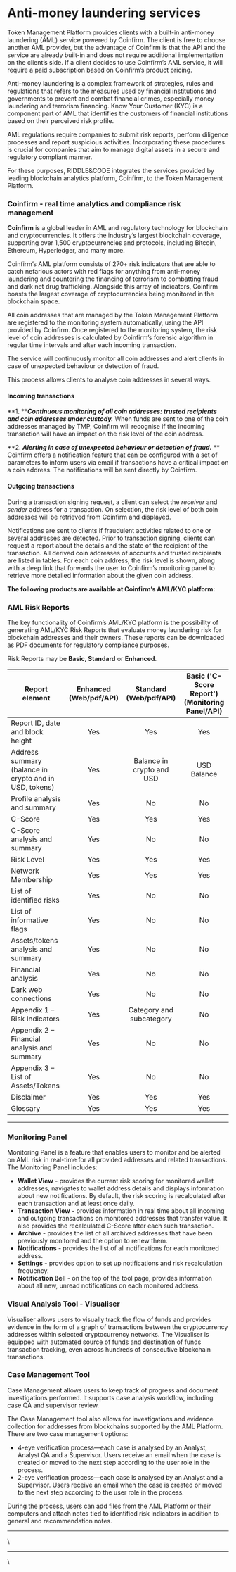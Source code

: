 # Anti-money laundering services

Token Management Platform provides clients with a built-in anti-money laundering (AML) service powered by Coinfirm. The client is free to choose another AML provider, but the advantage of Coinfirm is that the API and the service are already built-in and does not require additional implementation on the client’s side. If a client decides to use Coinfirm’s AML service, it will require a paid subscription based on Coinfirm’s product pricing.

Anti-money laundering is a complex framework of strategies, rules and regulations that refers to the measures used by financial institutions and governments to prevent and combat financial crimes, especially money laundering and terrorism financing. Know Your Customer (KYC) is a component part of AML that identifies the customers of financial institutions based on their perceived risk profile.

AML regulations require companies to submit risk reports, perform diligence processes and report suspicious activities. Incorporating these procedures is crucial for companies that aim to manage digital assets in a secure and regulatory compliant manner.

For these purposes, RIDDLE\&CODE integrates the services provided by leading blockchain analytics platform, Coinfirm, to the Token Management Platform.



### **Coinfirm - real time analytics and compliance risk management**

**Coinfirm** is a global leader in AML and regulatory technology for blockchain and cryptocurrencies. It offers the industry’s largest blockchain coverage, supporting over 1,500 cryptocurrencies and protocols, including Bitcoin, Ethereum, Hyperledger, and many more.

Coinfirm’s AML platform consists of 270+ risk indicators that are able to catch nefarious actors with red flags for anything from anti-money laundering and countering the financing of terrorism  to combatting fraud and dark net drug trafficking. Alongside this array of indicators, Coinfirm boasts the largest coverage of cryptocurrencies being monitored in the blockchain space.

All coin addresses that are managed by the Token Management Platform are registered to the monitoring system automatically, using the API provided by Coinfirm. Once registered to the monitoring system, the risk level of coin addresses is calculated by Coinfirm’s forensic algorithm in regular time intervals and after each incoming transaction.

The service will continuously monitor all coin addresses and alert clients in case of unexpected behaviour or detection of fraud.

This process allows clients to analyse coin addresses in several ways.

#### **Incoming transactions**

**1. **_**Continuous monitoring of all coin addresses: trusted recipients and coin addresses under custody.**_ When funds are sent to one of the coin addresses managed by TMP, Coinfirm will recognise if the incoming transaction will have an impact on the risk level of the coin address.

**2. **_**Alerting in case of unexpected behaviour or detection of fraud.**_** ** Coinfirm offers a notification feature that can be configured with a set of parameters to inform users via email if transactions have a critical impact on a coin address. The notifications will be sent directly by Coinfirm.

#### **Outgoing transactions**

During a transaction signing request, a client can select the _receiver_ and _sender_ address for a transaction. On selection, the risk level of both coin addresses will be retrieved from Coinfirm and displayed.

Notifications are sent to clients if fraudulent activities related to one or several addresses are detected. Prior to transaction signing, clients can request a report about the details and the state of the recipient of the transaction. All derived coin addresses of accounts and trusted recipients are listed in tables. For each coin address, the risk level is shown, along with a deep link that forwards the user to Coinfirm’s monitoring panel to retrieve more detailed information about the given coin address.



**The following products are available at Coinfirm’s AML/KYC platform:**

### **AML Risk Reports**

The key functionality of Coinfirm’s AML/KYC platform is the possibility of generating AML/KYC Risk Reports that evaluate money laundering risk for blockchain addresses and their owners. These reports can be downloaded as PDF documents for regulatory compliance purposes.

Risk Reports may be **Basic, Standard** or **Enhanced**.



| Report element                                         | Enhanced (Web/pdf/API) |   Standard (Web/pdf/API)  | Basic ('C-Score Report') (Monitoring Panel/API) |
| ------------------------------------------------------ | :--------------------: | :-----------------------: | :---------------------------------------------: |
| Report ID, date and block height                       |           Yes          |            Yes            |                       Yes                       |
| Address summary (balance in crypto and in USD, tokens) |           Yes          | Balance in crypto and USD |                   USD Balance                   |
| Profile analysis and summary                           |           Yes          |             No            |                        No                       |
| C-Score                                                |           Yes          |            Yes            |                       Yes                       |
| C-Score analysis and summary                           |           Yes          |             No            |                        No                       |
| Risk Level                                             |           Yes          |            Yes            |                       Yes                       |
| Network Membership                                     |           Yes          |            Yes            |                       Yes                       |
| List of identified risks                               |           Yes          |             No            |                        No                       |
| List of informative flags                              |           Yes          |             No            |                        No                       |
| Assets/tokens analysis and summary                     |           Yes          |             No            |                        No                       |
| Financial analysis                                     |           Yes          |             No            |                        No                       |
| Dark web connections                                   |           Yes          |             No            |                        No                       |
| Appendix 1 – Risk Indicators                           |           Yes          |  Category and subcategory |                        No                       |
| Appendix 2 – Financial analysis and summary            |           Yes          |             No            |                        No                       |
| Appendix 3 – List of Assets/Tokens                     |           Yes          |             No            |                        No                       |
| Disclaimer                                             |           Yes          |            Yes            |                       Yes                       |
| Glossary                                               |           Yes          |            Yes            |                       Yes                       |

****

### **Monitoring Panel**

Monitoring Panel is a feature that enables users to monitor and be alerted on AML risk in real-time for all provided addresses and related transactions. The Monitoring Panel includes:

* **Wallet View** - provides the current risk scoring for monitored wallet addresses, navigates to wallet address details and displays information about new notifications. By default, the risk scoring is recalculated after each transaction and at least once daily.&#x20;
* **Transaction View** - provides information in real time about all incoming and outgoing transactions on monitored addresses that transfer value. It also provides the recalculated C-Score after each such transaction.
* **Archive** - provides the list of all archived addresses that have been previously monitored and the option to renew them.
* **Notifications** - provides the list of all notifications for each monitored address.
* **Settings** - provides option to set up notifications and risk recalculation frequency.
* **Notification Bell** - on the top of the tool page, provides information about all new, unread notifications on each monitored address.



### **Visual Analysis Tool - Visualiser**

Visualiser allows users to visually track the flow of funds and provides evidence in the form of a graph of transactions between the cryptocurrency addresses within selected cryptocurrency networks. The Visualiser is equipped with automated source of funds and destination of funds transaction tracking, even across hundreds of consecutive blockchain transactions.



### **Case Management Tool**

Case Management allows users to keep track of progress and document investigations performed. It supports case analysis workflow, including case QA and supervisor review.

The Case Management tool also allows for investigations and evidence collection for addresses from blockchains supported by the AML Platform. There are two case management options:

* 4-eye verification process—each case is analysed by an Analyst, Analyst QA and a Supervisor. Users receive an email when the case is created or moved to the next step according to the user role in the process.
* 2-eye verification process—each case is analysed by an Analyst and a Supervisor. Users receive an email when the case is created or moved to the next step according to the user role in the process.

During the process, users can add files from the AML Platform or their computers and attach notes tied to identified risk indicators in addition to general and recommendation notes.

****





\


****

\


